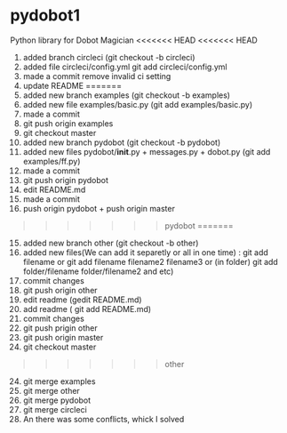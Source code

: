 # pydobot1
Python library for Dobot Magician
<<<<<<< HEAD
<<<<<<< HEAD
1. added branch circleci (git checkout -b circleci)
2. added file circleci/config.yml git add circleci/config.yml
3. made a commit remove invalid ci setting
4. update README
=======
5. added new branch examples (git checkout -b examples)
6. added new file examples/basic.py (git add examples/basic.py)
7. made a commit 
8. git push origin examples
81. git checkout master
9. added new branch pydobot (git checkout -b pydobot)
10. added new files pydobot/__init__.py + messages.py + dobot.py (git add examples/ff.py)
11. made a commit 
12. git push origin pydobot
13. edit README.md
14. made a commit 
15. push origin pydobot + push origin master
>>>>>>> pydobot
=======
15. added new branch other (git checkout -b other)
16. added new files(We can add it separetly or all in one time) : git add filename or git add filename filename2 filename3 or (in folder) git add folder/filename folder/filename2 and etc)
17. commit changes
171. git push origin other
18. edit readme (gedit README.md)
19. add readme ( git add README.md)
20. commit changes
21. git push prigin other
22. git push origin master
23. git checkout master
>>>>>>> other
24. git merge examples
25. git merge other
26. git merge pydobot
27. git merge circleci 
28. An there was some conflicts, whick I solved
